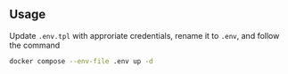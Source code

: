 ## Usage

Update `.env.tpl` with approriate credentials, rename it to `.env`, and follow the command

```bash
docker compose --env-file .env up -d
```
